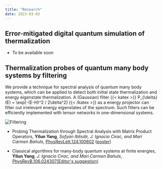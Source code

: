 ```yaml
---
title: "Research"
date: 2023-03-03
---
```


## Error-mitigated digital quantum simulation of thermalization


- To be available soon



## Thermalization probes of quantum many body systems by filtering

We provide a technique for spectral analysis of quantum many body systems, which can be applied to detect both initial state thermalization and energy eigenstate thermalization. A (Gaussian) filter {{< katex >}} P_{\delta} (E) = \exp[-(E-H)^2 / 2\delta^2] {{< /katex >}}  as a energy projector can filter out irrelevant energy eigenstates of the spectrum. Such filters can be efficiently implemented with tensor networks in one-dimensional systems.

![Filtering](/img/research_filtering.png "{width='50%'}")



- Probing Thermalization through Spectral Analysis with Matrix Product Operators, **Yilun Yang**, *Sofyan Iblisdir, J. Ignacio Cirac, and Mari Carmen Bañuls*, [PhysRevLett.124.100602](https://journals.aps.org/prl/abstract/10.1103/PhysRevLett.124.100602) ([poster](/files/posters/slides_VaQuM_Yilun_Yang.pdf))

- Classical algorithms for many-body quantum systems at finite energies, **Yilun Yang**, *J. Ignacio Cirac, and Mari Carmen Bañuls*, [PhysRevB.106.024307(Editor's suggestion)](https://journals.aps.org/prb/abstract/10.1103/PhysRevB.106.024307)

